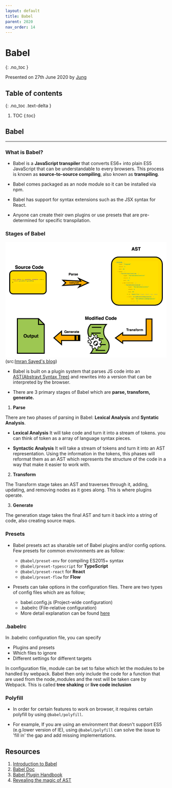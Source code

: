 ```yaml
---
layout: default
title: Babel 
parent: 2020
nav_order: 14
---
```


# Babel
{: .no_toc }

Presented on 27th June 2020 by [Jung](https://github.com/junglee1101)
## Table of contents
{: .no_toc .text-delta }

1. TOC
{:toc}

## Babel
----

### What is Babel?
- Babel is a **JavaScript transpiler** that converts ES6+ into plain ES5 JavaScript that can be understandable to every browsers. 
This process is known as **source-to-source compiling**, also known as **transpiling**.

- Babel comes packaged as an node module so it can be installed via npm. 

- Babel has support for syntax extensions such as the JSX syntax for React.

- Anyone can create their own plugins or use presets that are pre-determined for specific transpilation. 

### Stages of Babel

![Babel 3 stages](Babel_stages.png)(src:[Imran Sayed's blog](https://imranhsayed.medium.com/introduction-to-babel-28da5af7e056))

- Babel is built on a plugin system that parses JS code into an [AST(Abstravt Syntax Tree)](https://en.wikipedia.org/wiki/Abstract_syntax_tree) and rewrites into a version that can be interpreted by the browser. 

- There are 3 primary stages of Babel which are **parse, transform, generate.**

1. **Parse**

There are two phases of parsing in Babel: **Lexical Analysis** and **Syntatic Analysis**. 

- **Lexical Analysis** 
It will take code and turn it into a stream of tokens. you can think of token as a array of language syntax pieces. 

- **Syntactic Analysis** 
It will take a stream of tokens and turn it into an AST representation. Using the information in the tokens, this phases will reformat them as an AST which represents the structure of the code in a way that make it easier to work with. 

2. **Transform**

The Transform stage takes an AST and traverses through it, adding, updating, and removing nodes as it goes along. This is where plugins operate. 

3. **Generate** 

The generation stage takes the final AST and turn it back into a string of code, also creating source maps. 

### Presets 
- Babel presets act as sharable set of Babel plugins and/or config options. Few presets for common environments are as follow: 
    - `@babel/preset-env` for compiling ES2015+ syntax
    - `@babel/preset-typescript` for **TypeScript**
    - `@babel/preset-react` for **React**
    - `@babel/preset-flow` for **Flow**

- Presets can take options in the configuration files. There are two types of config files which are as follow;

    - babel.config.js (Project-wide configuration) 
    - .babelrc (File-relative configuration)
    - More detail explanation can be found [here](https://babeljs.io/docs/en/config-files#file-relative-configuration)

### .babelrc

In .babelrc configuration file, you can specify 
- Plugins and presets 
- Which files to ignore 
- Different settings for different targets 

In configuration file, module can be set to false which let the modules to be handled by webpack. Babel then only include the code for a function that are used from the node_modules and the rest will be taken care by Webpack. This is called **tree shaking** or **live code inclusion** 

### Polyfill

- In order for certain features to work on browser, it requires certain polyfill by using `@babel/polyfill`. 

- For example, If you are using an environment that doesn't support ES5 (e.g.lower version of IE), using `@babel/polyfill` can solve the issue to 'fill in' the gap and add missing implementations. 


## Resources 
1. [Introduction to Babel](https://imranhsayed.medium.com/introduction-to-babel-28da5af7e056)
2. [Babel Doc](https://babeljs.io/docs/en/)
3. [Babel Plugin Handbook](https://nicedoc.io/thejameskyle/babel-handbook/translations/fa-IR/plugin-handbook.md)
4. [Revealing the magic of AST](https://dev.to/viveknayyar/revealing-the-magic-of-ast-by-writing-babel-plugins-1h01)